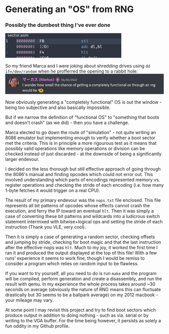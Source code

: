 # Generating an "OS" from RNG
### Possibly the dumbest thing I've ever done

![](screenshots/generated.png)

So my friend Marca and I were joking about shredding drives using `dd if=/dev/random` when he profferred the opening to a rabbit hole:
![](screenshots/marca.png)

Now obviously generating a "completely functional" OS is out the window - being too subjective and also basically impossible.

But if we narrow the definition of "functional OS" to "something that boots and doesn't crash" (as we did) - then you have a challenge.

Marca elected to go down the route of "simulation" - not quite writing an 8086 emulator but implementing enough to verify whether a boot sector met the criteria. This is in principle a more rigourous test as it means that possibly valid operations like memory operations or division can be checked instead of just discarded - at the downside of being a significantly larger endevour.

I decided on the less thorough but still effective approach of going through the 8086's manual and finding opcodes which could not error out. This involved understanding which parts of encodings represented memory vs. register operations and checking the stride of each encoding (i.e. how many 1-byte fetches it would trigger on a real CPU).

The result of my primary endevour was the `nops.txt` file enclosed. This file represents all bit patterns of opcodes whose effects cannot crash the execution, and ferry the IP toward an eventual `hlt`. Then it was simply a case of converting these bit patterns and wildcards into a ludicrous switch statement intermixed with bitwise+logical ops and setting the stride of each instruction (Thank you VLE, very cool).

Then it is simply a case of generating a random sector, checking offsets and jumping by stride, checking for boot magic and that the last instruction after the effective-nops was `hlt`. Much to my joy, it worked the first time I ran it and produced the output displayed at the top of this file! With a few runs' experience it seems to work fine, though I would be remiss to consider a program which relies on random input to be flawless.

If you want to try yourself, all you need to do is run `make` and the program will be compiled, perform generation and create a disassembly, and run the result with qemu. In my experience the whole process takes around ~30 seconds on average (obviously the nature of RNG means this can fluctuate drastically but 30 seems to be a ballpark average) on my 2012 macbook - your mileage may vary.

At some point I may revisit this project and try to find boot sectors which produce output in addition to doing nothing - such as via. serial or by writing to the VGA buffer. For the time being however, it persists as solely a fun oddity in my Github profile.
